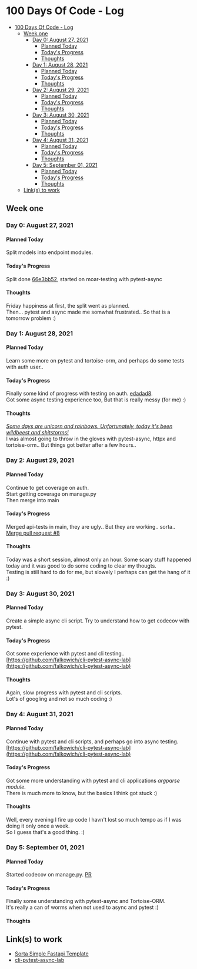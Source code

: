# 100 Days Of Code - Log

- [100 Days Of Code - Log](#100-days-of-code---log)
  - [Week one](#week-one)
    - [Day 0: August 27, 2021](#day-0-august-27-2021)
      - [Planned Today](#planned-today)
      - [Today's Progress](#todays-progress)
      - [Thoughts](#thoughts)
    - [Day 1: August 28, 2021](#day-1-august-28-2021)
      - [Planned Today](#planned-today-1)
      - [Today's Progress](#todays-progress-1)
      - [Thoughts](#thoughts-1)
    - [Day 2: August 29, 2021](#day-2-august-29-2021)
      - [Planned Today](#planned-today-2)
      - [Today's Progress](#todays-progress-2)
      - [Thoughts](#thoughts-2)
    - [Day 3: August 30, 2021](#day-3-august-30-2021)
      - [Planned Today](#planned-today-3)
      - [Today's Progress](#todays-progress-3)
      - [Thoughts](#thoughts-3)
    - [Day 4: August 31, 2021](#day-4-august-31-2021)
      - [Planned Today](#planned-today-4)
      - [Today's Progress](#todays-progress-4)
      - [Thoughts](#thoughts-4)
    - [Day 5: September 01, 2021](#day-5-september-01-2021)
      - [Planned Today](#planned-today-5)
      - [Today's Progress](#todays-progress-5)
      - [Thoughts](#thoughts-5)
  - [Link(s) to work](#links-to-work)

## Week one

### Day 0: August 27, 2021

#### Planned Today

Split models into endpoint modules.

#### Today's Progress

Split done [66e3bb52](https://github.com/falkowich/sorta-simple-fastapi-template/commit/66e3bb52fbc5dfcd248053719fa70951e4e89149), started on moar-testing with pytest-async

#### Thoughts

Friday happiness at first, the split went as planned.  
Then... pytest and async made me somwhat frustrated.. So that is a tomorrow problem :)

### Day 1: August 28, 2021

#### Planned Today

Learn some more on pytest and tortoise-orm, and perhaps do some tests with auth user..

#### Today's Progress

Finally some kind of progress with testing on auth. [edadad8](https://github.com/falkowich/sorta-simple-fastapi-template/commit/edadad8f565f02f6bece8633b8e3b2e9800f7881).  
Got some async testing experience too, But that is really messy (for me) :)

#### Thoughts

[*Some days are unicorn and rainbows. Unfortunately, today it's been wildbeest and shitstorms!*](https://twitter.com/falkowich/status/1109083297886470144/photo/1)  
I was almost going to throw in the gloves with pytest-async, httpx and tortoise-orm.. But things got better after a few hours..

### Day 2: August 29, 2021

#### Planned Today

Continue to get coverage on auth.  
Start getting coverage on manage.py  
Then merge into main

#### Today's Progress

Merged api-tests in main, they are ugly.. But they are working.. sorta..  
[Merge pull request #8](https://github.com/falkowich/sorta-simple-fastapi-template/commit/b616e84c31f06592a0dcc62391ddd0f29cc896a0)

#### Thoughts

Today was a short session, almost only an hour. Some scary stuff happened today and it was good to do some coding to clear my thougts.  
Testing is still hard to do for me, but slowely I perhaps can get the hang of it :)

### Day 3: August 30, 2021

#### Planned Today

Create a simple async cli script. Try to understand how to get codecov with pytest.

#### Today's Progress

Got some experience with pytest and cli testing..  
[https://github.com/falkowich/cli-pytest-async-lab](https://github.com/falkowich/cli-pytest-async-lab)

#### Thoughts

Again, slow progress with pytest and cli scripts.  
Lot's of googling and not so much coding :)

### Day 4: August 31, 2021

#### Planned Today

Continue with pytest and cli scripts, and perhaps go into async testing.  
[https://github.com/falkowich/cli-pytest-async-lab](https://github.com/falkowich/cli-pytest-async-lab)

#### Today's Progress

Got some more understanding with pytest and cli applications _argparse module_.  
There is much more to know, but the basics I think got stuck :)

#### Thoughts

Well, every evening I fire up code I havn't lost so much tempo as if I was doing it only once a week.  
So I guess that's a good thing. :)

### Day 5: September 01, 2021

#### Planned Today

Started codecov on manage.py. [PR](https://github.com/falkowich/sorta-simple-fastapi-template/pull/9)

#### Today's Progress

Finally some understanding with pytest-async and Tortoise-ORM.  
It's really a can of worms when not used to async and pytest :)

#### Thoughts

## Link(s) to work

- [Sorta Simple Fastapi Template](https://github.com/falkowich/sorta-simple-fastapi-template)
- [cli-pytest-async-lab](https://github.com/falkowich/cli-pytest-async-lab)
  